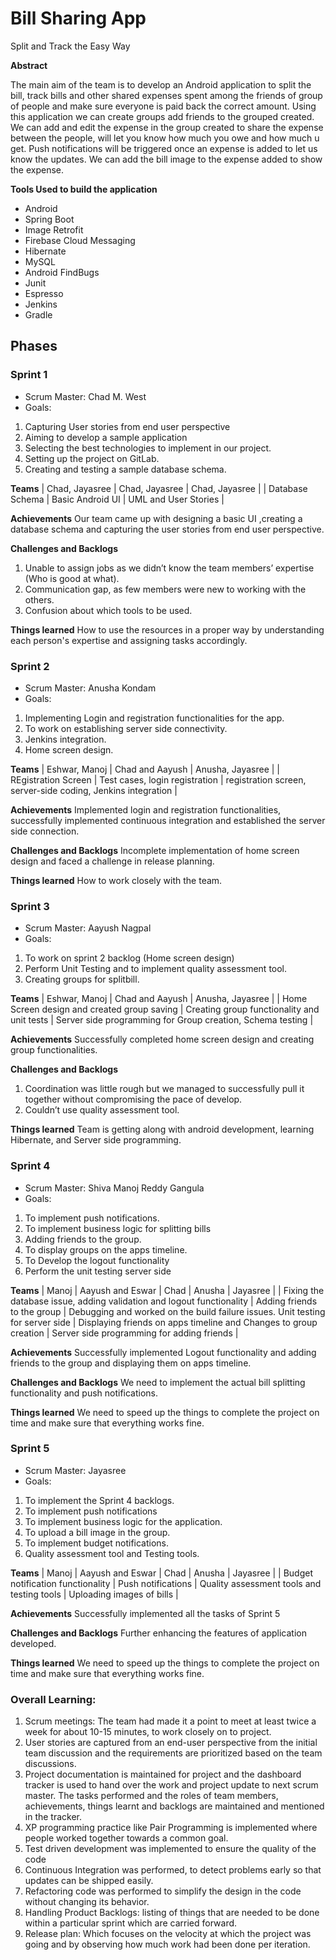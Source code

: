 # Bill Sharing App
Split and Track the Easy Way

**Abstract**

The main aim of the team is to develop an Android application to split the bill, track bills and other shared expenses spent among the friends of group of people and make sure everyone is paid back the correct amount. Using this application we can create groups add friends to the grouped created. We can add and edit the expense in the group created to share the expense between the people, will let you know how much you owe and how much u get. Push notifications will be triggered once an expense is added to let us know the updates. We can add the bill image to the expense added to show the expense. 

**Tools Used to build the application**
* Android
* Spring Boot
* Image Retrofit
* Firebase Cloud Messaging
* Hibernate
* MySQL
* Android FindBugs
* Junit
* Espresso
* Jenkins
* Gradle

## Phases

### Sprint 1
* Scrum Master: Chad M. West
* Goals:
1.	Capturing User stories from end user perspective   
2.	Aiming to develop a sample application 
3.	Selecting the best technologies to implement in our project.
4.	Setting up the project on GitLab.
5.	Creating and testing a sample database schema.

**Teams**
| Chad, Jayasree  | Chad, Jayasree   | Chad, Jayasree       |
| Database Schema | Basic Android UI | UML and User Stories |

**Achievements**
Our team came up with designing a basic UI ,creating a database schema and capturing the user stories from end user perspective.

 **Challenges and Backlogs**
1. Unable to assign jobs as we didn’t know the team members’ expertise (Who is good at what).
2. Communication gap, as few members were new to working with the others.
3. Confusion about which tools to be used.

**Things learned** 
How to use the resources in a proper way by understanding each person's expertise and assigning tasks accordingly.

### Sprint 2
* Scrum Master: Anusha Kondam
* Goals:
1. Implementing Login and registration functionalities for the app.
2. To work on establishing server side connectivity.
3. Jenkins integration.
4. Home screen design.

**Teams**
| Eshwar, Manoj       | Chad and Aayush                | Anusha, Jayasree                                                                |
| REgistration Screen | Test cases, login registration | registration screen, server-side coding, Jenkins integration |

**Achievements**
Implemented login and registration functionalities, successfully implemented continuous integration and established the server side connection.

**Challenges and Backlogs**
Incomplete implementation of home screen design and faced a challenge in release planning.

**Things learned** 
How to work closely with the team.

### Sprint 3
* Scrum Master: Aayush Nagpal
* Goals:
1. To work on sprint 2 backlog (Home screen design)
2. Perform Unit Testing and to implement quality assessment tool.
3. Creating groups for splitbill.

**Teams**
| Eshwar, Manoj                               | Chad and Aayush                             | Anusha, Jayasree                                                                |
| Home Screen design and created group saving | Creating group functionality and unit tests | Server side programming for Group creation, Schema testing |

**Achievements**
Successfully completed home screen design and creating group functionalities. 

**Challenges and Backlogs**
1. Coordination was little rough but we managed to successfully pull it together without compromising the pace of develop.
2. Couldn’t use quality assessment tool.

**Things learned** 
Team is getting along with android development, learning Hibernate, and Server side programming.

### Sprint 4
* Scrum Master: Shiva Manoj Reddy Gangula
* Goals:
1. To implement push notifications.
2. To implement business logic for splitting bills
3. Adding friends to the group.
4. To display groups on the apps timeline.
5. To Develop the logout functionality
6. Perform the unit testing server side

**Teams**
| Manoj                                                                 | Aayush and Eswar            | Chad                                                                           | Anusha                                                            | Jayasree                                   |
| Fixing the database issue, adding validation and logout functionality | Adding friends to the group | Debugging and worked on the build failure issues. Unit testing for server side | Displaying friends on apps timeline and Changes to group creation | Server side programming for adding friends |

**Achievements**
Successfully implemented Logout functionality and adding friends to the group and displaying them on apps timeline.

**Challenges and Backlogs**
We need to implement the actual bill splitting functionality and push notifications.

**Things learned** 
We need to speed up the things to complete the project on time and make sure that everything works fine.

### Sprint 5
* Scrum Master: Jayasree
* Goals:
1. To implement the Sprint 4 backlogs.
2. To implement push notifications
3. To implement business logic for the application.
4. To upload a bill image in the group.
5. To implement budget notifications.
6. Quality assessment tool and Testing tools.

**Teams**
| Manoj                             | Aayush and Eswar   | Chad                                       | Anusha                            | Jayasree                                   |
| Budget notification functionality | Push notifications | Quality assessment tools and testing tools | Uploading images of bills |

**Achievements**
Successfully implemented all the tasks of Sprint 5

**Challenges and Backlogs**
Further enhancing the features of application developed.

**Things learned** 
We need to speed up the things to complete the project on time and make sure that everything works fine.

### Overall Learning:
1. Scrum meetings: The team had made it a point to meet at least twice a week for about 10-15 minutes, to work closely on to project.  
1. User stories are captured from an end-user perspective from the initial team discussion and the requirements are prioritized based on the team discussions.
3. Project documentation is maintained for project and the dashboard tracker is used to hand over the work and project update to next scrum master. The tasks performed and the roles of team members, achievements, things learnt and backlogs are maintained and mentioned in the tracker. 
4. XP programming practice like Pair Programming is implemented where people worked together towards a common goal.
5. Test driven development was implemented to ensure the quality of the code 
6. Continuous Integration was performed, to detect problems early so that updates can be shipped easily.
7. Refactoring code was performed to simplify the design in the code without changing its behavior.
8. Handling Product Backlogs: listing of things that are needed to be done within a particular sprint which are carried forward.
9. Release plan: Which focuses on the velocity at which the project was going and by observing how much work had been done per iteration.
